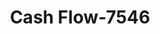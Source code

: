 ---
f_zip-code: 92870
f_state-code: CA
title: Cash Flow-7546
f_phone: 714-528-8338
f_city-only: Placentia
f_address: 602 W Chapman Ave Ste G Placentia
f_location-unique-id: '7546'
slug: cash-flow-7546
updated-on: '2024-05-30T13:46:58.046Z'
created-on: '2024-05-30T13:36:59.803Z'
published-on: '2024-05-30T13:54:32.469Z'
f_city-state: cms/city/placentia-ca.md
f_company: cms/company/cash-flow.md
f_state: cms/state/california.md
layout: '[payday-loan].html'
tags: payday-loan
---
